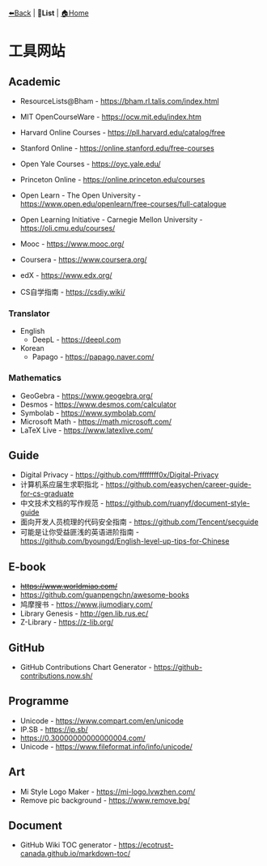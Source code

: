 [⬅️Back](../README.md) | **📝List** | [🏠Home](../README.md)

# 工具网站

##  Academic

- ResourceLists@Bham - <https://bham.rl.talis.com/index.html>
- MIT OpenCourseWare - <https://ocw.mit.edu/index.htm>
- Harvard Online Courses - <https://pll.harvard.edu/catalog/free>
- Stanford Online - <https://online.stanford.edu/free-courses>
- Open Yale Courses - <https://oyc.yale.edu/>
- Princeton Online - <https://online.princeton.edu/courses>
- Open Learn - The Open University - <https://www.open.edu/openlearn/free-courses/full-catalogue>
- Open Learning Initiative - Carnegie Mellon University - <https://oli.cmu.edu/courses/>

- Mooc - <https://www.mooc.org/>
- Coursera - <https://www.coursera.org/>
- edX - <https://www.edx.org/>

- CS自学指南 - <https://csdiy.wiki/>

### Translator

- English
  - DeepL - <https://deepl.com>
- Korean
  - Papago - <https://papago.naver.com/>

### Mathematics

- GeoGebra - <https://www.geogebra.org/>
- Desmos - <https://www.desmos.com/calculator>
- Symbolab - <https://www.symbolab.com/>
- Microsoft Math - <https://math.microsoft.com/>
- LaTeX Live - <https://www.latexlive.com/>

## Guide

- Digital Privacy - <https://github.com/ffffffff0x/Digital-Privacy>
- 计算机系应届生求职指北 - <https://github.com/easychen/career-guide-for-cs-graduate>
- 中文技术文档的写作规范 - <https://github.com/ruanyf/document-style-guide>
- 面向开发人员梳理的代码安全指南 - <https://github.com/Tencent/secguide>
- 可能是让你受益匪浅的英语进阶指南 - <https://github.com/byoungd/English-level-up-tips-for-Chinese>

## E-book

- ~~<https://www.worldmiao.com/>~~
- <https://github.com/guanpengchn/awesome-books>
- 鸠摩搜书 - <https://www.jiumodiary.com/>
- Library Genesis - <http://gen.lib.rus.ec/>
- Z-Library - <https://z-lib.org/>

## GitHub

- GitHub Contributions Chart Generator - <https://github-contributions.now.sh/>

## Programme

- Unicode - <https://www.compart.com/en/unicode>
- IP.SB - <https://ip.sb/>
- <https://0.30000000000000004.com/>
- Unicode - <https://www.fileformat.info/info/unicode/>

## Art

- Mi Style Logo Maker - <https://mi-logo.lvwzhen.com/>
- Remove pic background - <https://www.remove.bg/>

## Document

- GitHub Wiki TOC generator - <https://ecotrust-canada.github.io/markdown-toc/>
